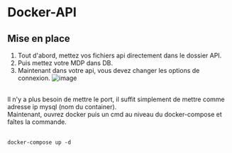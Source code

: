 # Docker-API
## Mise en place 
1. Tout d'abord, mettez vos fichiers api directement dans le dossier API.
2. Puis mettez votre MDP dans DB.
3. Maintenant dans votre api, vous devez changer les options de connexion.
![image](https://github.com/TiaSous/Docker-API/assets/122774929/a5299aee-1aba-4ee6-96a7-498daa9acc4f)
</br>
Il n'y a plus besoin de mettre le port, il suffit simplement de mettre comme adresse ip mysql (nom du container).
</br>
Maintenant, ouvrez docker puis un cmd au niveau du docker-compose et faîtes la commande.
</br>
</br>

```docker
docker-compose up -d

